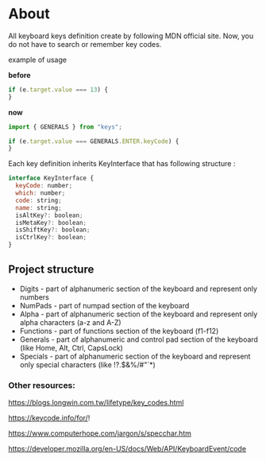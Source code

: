 # About

All keyboard keys definition create by following MDN official site. Now, you do not have to search or remember key codes.

example of usage

**before**

```js
if (e.target.value === 13) {
}
```

**now**

```js
import { GENERALS } from "keys";

if (e.target.value === GENERALS.ENTER.keyCode) {
}
```

Each key definition inherits KeyInterface that has following structure
:

```js
interface KeyInterface {
  keyCode: number;
  which: number;
  code: string;
  name: string;
  isAltKey?: boolean;
  isMetaKey?: boolean;
  isShiftKey?: boolean;
  isCtrlKey?: boolean;
}
```

## Project structure

- Digits - part of alphanumeric section of the keyboard and represent only numbers
- NumPads - part of numpad section of the keyboard
- Alpha - part of alphanumeric section of the keyboard and represent only alpha characters (a-z and A-Z)
- Functions - part of functions section of the keyboard (f1-f12)
- Generals - part of alphanumeric and control pad section of the keyboard (like Home, Alt, Ctrl, CapsLock)
- Specials - part of alphanumeric section of the keyboard and represent only special characters (like !?.$&%/#"`\*)

### Other resources:

https://blogs.longwin.com.tw/lifetype/key_codes.html

https://keycode.info/for/!

https://www.computerhope.com/jargon/s/specchar.htm

https://developer.mozilla.org/en-US/docs/Web/API/KeyboardEvent/code
